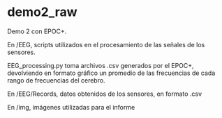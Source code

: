 # demo2_raw
Demo 2 con EPOC+.

En /EEG, scripts utilizados en el procesamiento de las señales de los sensores.

EEG_processing.py toma archivos .csv generados por el EPOC+, devolviendo en formato gráfico un promedio de las frecuencias de cada rango de frecuencias del cerebro.

En /EEG/Records, datos obtenidos de los sensores, en formato .csv

En /img, imágenes utilizadas para el informe
